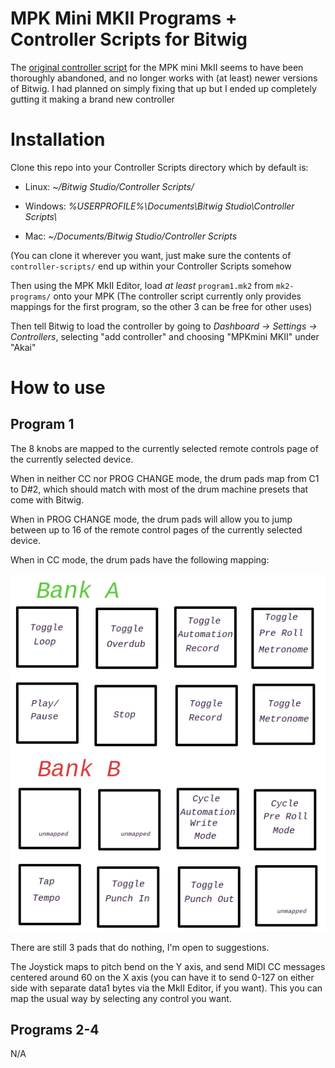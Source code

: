 # MPK Mini MKII Programs + Controller Scripts for Bitwig

The [original controller script](https://github.com/trixtan/MpkMiniMkIIBC) for the MPK mini MkII seems to have been thoroughly abandoned, and no longer works with (at least) newer versions of Bitwig. I had planned on simply fixing that up but I ended up completely gutting it making a brand new controller

# Installation

Clone this repo into your Controller Scripts directory which by default is:

* Linux: _~/Bitwig Studio/Controller Scripts/_

* Windows: _%USERPROFILE%\\Documents\\Bitwig Studio\\Controller Scripts\\_

* Mac: _~/Documents/Bitwig Studio/Controller Scripts_

(You can clone it wherever you want, just make sure the contents of `controller-scripts/` end up within your Controller Scripts somehow

Then using the MPK MkII Editor, load _at least_ `program1.mk2` from `mk2-programs/` onto your MPK (The controller script currently only provides mappings for the first program, so the other 3 can be free for other uses)

Then tell Bitwig to load the controller by going to _Dashboard -> Settings -> Controllers_, selecting "add controller" and choosing "MPKmini MKII" under "Akai"

# How to use

## Program 1

The 8 knobs are mapped to the currently selected remote controls page of the currently selected device.

When in neither CC nor PROG CHANGE mode, the drum pads map from C1 to D#2, which should match with most of the drum machine presets that come with Bitwig.

When in PROG CHANGE mode, the drum pads will allow you to jump between up to 16 of the remote control pages of the currently selected device.

When in CC mode, the drum pads have the following mapping:

![diagram of the drum pad CC mappings](Diagram.png)

There are still 3 pads that do nothing, I'm open to suggestions.

The Joystick maps to pitch bend on the Y axis, and send MIDI CC messages centered around 60 on the X axis (you can have it to send 0-127 on either side with separate data1 bytes via the MkII Editor, if you want). This you can map the usual way by selecting any control you want.


## Programs 2-4

N/A

